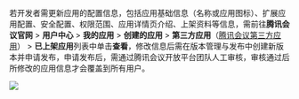 若开发者需更新应用的配置信息，包括应用基础信息（名称或应用图标）、扩展应用配置、安全配置、权限范围、应用详情页介绍、上架资料等信息，需前往**腾讯会议官网** > **用户中心** > **我的应用** > **创建的应用** > **第三方应用**（[腾讯会议第三方应用](https://meeting.tencent.com/marketplace/user-third-party)） > **已上架应用**列表中单击**查看**，修改信息后需在版本管理与发布中创建新版本并申请发布，申请发布后，需通过腾讯会议开放平台团队人工审核，审核通过后所修改的应用信息才会覆盖到所有用户。

![](https://qcloudimg.tencent-cloud.cn/raw/83ba324c81e9ce1e3fca811fa5e4cfa5.png)

